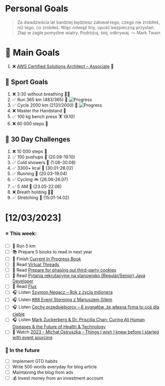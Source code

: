 
Personal Goals
==============
> Za dwadzieścia lat bardziej będziesz żałował tego, czego nie zrobiłeś, niż tego, co zrobiłeś. Więc odwiąż liny, opuść bezpieczną przystań. Złap w żagle pomyślne wiatry. Podróżuj, śnij, odkrywaj.
> — Mark Twain

# 🥇 Main Goals 
1. ❌ [AWS Certified Solutions Architect – Associate](https://aws.amazon.com/certification/certified-solutions-architect-associate/) 📜

## 🥈 Sport Goals 
1. ❌ 3:30 without breathing 😮‍💨
2. ✅ Run 365 km (483/365) 🏃 ![Progress](https://progress-bar.dev/132/)
3. ✅ Cycle 2000 km (2131/2000) 🚴 ![Progress](https://progress-bar.dev/106/)
4. ❌ Master the Handstand 🤸
5. ✅ 100 kg bench press  🏋️ (9.10)
6. ❌ 60 000 steps 🚶

## 🥉 30 Day Challenges 
1. ❌ 10 000 steps 🦶 
2. ✅ 100 pushups 🙇 (20.09-19.10)
3. ✅ Cold showers 🚿 (1.08-30.08)
4. ✅ 3300+ kcal 🍌 (30.01-28.02)
5. ✅ Running 🏃 (20.03-19.04)
6. ✅ Cycling 🚲 (26.06-26.07)
7. ✅ 5 AM 🌅 (23.05-22.06)
8. ❌ Breath holding 😮‍💨
9. ✅ Stretching 🧘 (15.01-14.02)

# [12/03/2023]
### ⭐ This week:
- [ ] 🏃 Run 5 km
- [ ] 📚 Prepare 5 books to read in next year
- [ ] 📗 Finish [Current In Progress Book](https://github.com/BartoszDabek/bdabek.pl/blob/master/miscellaneous/books.md)
- [ ] 📗 Read [Virtual Threads](https://docs.oracle.com/en/java/javase/21/core/virtual-threads.html#GUID-DC4306FC-D6C1-4BCC-AECE-48C32C1A8DAA)
- [ ] 📗 Read [Prepare for phasing out third-party cookies](https://developer.chrome.com/en/docs/privacy-sandbox/third-party-cookie-phase-out/)
- [ ] 📗 Read [Pytania rekrutacyjne na stanowisko (Regular/Senior) Java Developer](https://programistanaswoim.pl/pytania-rekrutacyjne-na-stanowisko-regular-senior-java-developer/)
- [ ] 📗 Read [Flux](https://java-design-patterns.com/patterns/flux/)
- [ ] 🎧 Listen [Szymon Negacz – Rok z życia milionera](https://zaprojektujswojezycie.pl/szymon-negacz-rok-z-zycia-milionera/)
- [ ] 🎧 Listen [#88 Event Storming z Mariuszem Gilem](https://patoarchitekci.io/88/)
- [ ] 🎧 Listen [Cechy przedsiębiorcy – 8 sygnałów, że własna firma to coś dla ciebie](https://malawielkafirma.pl/cechy-przedsiebiorcy)
- [ ] 🎧 Listen [Mark Zuckerberg & Dr. Priscilla Chan: Curing All Human Diseases & the Future of Health & Technology](https://www.hubermanlab.com/episode/mark-zuckerberg-dr-priscilla-chan-curing-all-human-diseases-future-of-health-technology)
- [ ] 🎥 Watch [2023 - Michał Ostruszka - Things I wish I knew before I started with event sourcing](https://youtu.be/DE3PihgiiZQ)

### 🏅 In the future 
- [ ] Implement GTD habits
- [ ] Write 500 words everyday for blog article
- [ ] Maintaining the blog from ads
- [ ] 💰 Invest money from an investment account
